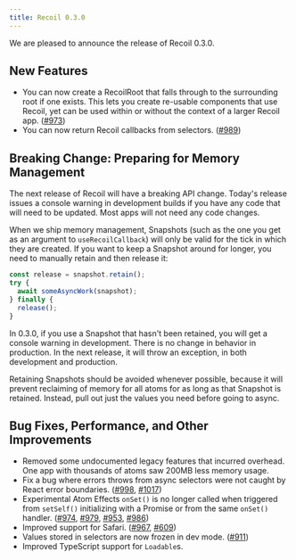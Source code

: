 ```yaml
---
title: Recoil 0.3.0
---
```


We are pleased to announce the release of Recoil 0.3.0.

## New Features

* You can now create a RecoilRoot that falls through to the surrounding root if one exists. This lets you create re-usable components that use Recoil, yet can be used within or without the context of a larger Recoil app. ([#973](https://github.com/facebookexperimental/Recoil/pull/973))
* You can now return Recoil callbacks from selectors. ([#989](https://github.com/facebookexperimental/Recoil/pull/989))

## Breaking Change: Preparing for Memory Management

The next release of Recoil will have a breaking API change. Today's release issues a console warning in development builds if you have any code that will need to be updated. Most apps will not need any code changes.

When we ship memory management, Snapshots (such as the one you get as an argument to `useRecoilCallback`) will only be valid for the tick in which they are created. If you want to keep a Snapshot around for longer, you need to manually retain and then release it:

```js
const release = snapshot.retain();
try {
  await someAsyncWork(snapshot);
} finally {
  release();
}
```

In 0.3.0, if you use a Snapshot that hasn't been retained, you will get a console warning in development. There is no change in behavior in production. In the next release, it will throw an exception, in both development and production.

Retaining Snapshots should be avoided whenever possible, because it will prevent reclaiming of memory for all atoms for as long as that Snapshot is retained. Instead, pull out just the values you need before going to async.

## Bug Fixes, Performance, and Other Improvements

* Removed some undocumented legacy features that incurred overhead. One app with thousands of atoms saw 200MB less memory usage.
* Fix a bug where errors throws from async selectors were not caught by React error boundaries. ([#998](https://github.com/facebookexperimental/Recoil/pull/998), [#1017](https://github.com/facebookexperimental/Recoil/pull/1017))
* Experimental Atom Effects `onSet()` is no longer called when triggered from `setSelf()` initializing with a Promise or from the same `onSet()` handler.  ([#974](https://github.com/facebookexperimental/Recoil/pull/974), [#979](https://github.com/facebookexperimental/Recoil/pull/979), [#953](https://github.com/facebookexperimental/Recoil/pull/953), [#986](https://github.com/facebookexperimental/Recoil/pull/986))
* Improved support for Safari. ([#967](https://github.com/facebookexperimental/Recoil/pull/967), [#609](https://github.com/facebookexperimental/Recoil/pull/609))
* Values stored in selectors are now frozen in dev mode. ([#911](https://github.com/facebookexperimental/Recoil/pull/911))
* Improved TypeScript support for `Loadable`s.
